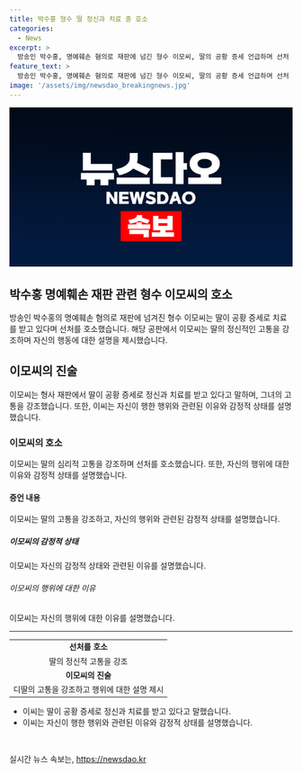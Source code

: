 ```yaml
---
title: 박수홍 형수 딸 정신과 치료 중 호소
categories:
  - News
excerpt: >
  방송인 박수홍, 명예훼손 혐의로 재판에 넘긴 형수 이모씨, 딸의 공황 증세 언급하며 선처 호소 - 방송인 박수홍에 대한 명예훼손 혐의로 재판에 넘겨진 형수 이모씨가 12일 공판에 참석하며 딸의 공황 증세와 정신과 치료에 대해 언급하고 선처를 호소했다. 이씨는 박수홍을 비방하기 위해 허위사실을 유포한 혐의를 받으며, 횡령 혐의로도 별도 재판을 받고 있다.
feature_text: >
  방송인 박수홍, 명예훼손 혐의로 재판에 넘긴 형수 이모씨, 딸의 공황 증세 언급하며 선처 호소 - 방송인 박수홍에 대한 명예훼손 혐의로 재판에 넘겨진 형수 이모씨가 12일 공판에 참석하며 딸의 공황 증세와 정신과 치료에 대해 언급하고 선처를 호소했다. 이씨는 박수홍을 비방하기 위해 허위사실을 유포한 혐의를 받으며, 횡령 혐의로도 별도 재판을 받고 있다.
image: '/assets/img/newsdao_breakingnews.jpg'
---
```


<p><img src="/assets/img/newsdao_breakingnews.jpg" alt="koreaapp 속보" /></p>

<h2>박수홍 명예훼손 재판 관련 형수 이모씨의 호소</h2>

<p data-ke-size="size16">방송인 박수홍의 명예훼손 혐의로 재판에 넘겨진 형수 이모씨는 딸이 공황 증세로 치료를 받고 있다며 선처를 호소했습니다. 해당 공판에서 이모씨는 딸의 정신적인 고통을 강조하며 자신의 행동에 대한 설명을 제시했습니다.</p>

<h2 data-ke-size="size26">이모씨의 진술</h2>

<p data-ke-size="size16">이모씨는 형사 재판에서 딸이 공황 증세로 정신과 치료를 받고 있다고 말하며, 그녀의 고통을 강조했습니다. 또한, 이씨는 자신이 행한 행위와 관련된 이유와 감정적 상태를 설명했습니다.</p>

<h3 data-ke-size="size24">이모씨의 호소</h3>

<p data-ke-size="size16">이모씨는 딸의 심리적 고통을 강조하며 선처를 호소했습니다. 또한, 자신의 행위에 대한 이유와 감정적 상태를 설명했습니다.</p>

<h4 data-ke-size="size22">증언 내용</h4>

<p data-ke-size="size16">이모씨는 딸의 고통을 강조하고, 자신의 행위와 관련된 감정적 상태를 설명했습니다.</p>

<h5 data-ke-size="size20">이모씨의 감정적 상태</h5>

<p data-ke-size="size16">이모씨는 자신의 감정적 상태와 관련된 이유를 설명했습니다.</p>

<h6 data-ke-size="size18">이모씨의 행위에 대한 이유</h6>

<p data-ke-size="size16">이모씨는 자신의 행위에 대한 이유를 설명했습니다.</p>

<hr>

<table>
  <tr>
    <td style="text-align: center; height: 17px;"><b>선처를 호소</b></td>
  </tr>
  <tr>
    <td style="text-align: center; height: 17px;">딸의 정신적 고통을 강조</td>
  </tr>
  <tr>
    <td style="text-align: center; height: 17px;"><b>이모씨의 진술</b></td>
  </tr>
  <tr>
    <td style="text-align: center; height: 17px;">디딸의 고통을 강조하고 행위에 대한 설명 제시</td>
  </tr>
</table>

<ul>
  <li>이씨는 딸이 공황 증세로 정신과 치료를 받고 있다고 말했습니다.</li>
  <li>이씨는 자신이 행한 행위와 관련된 이유와 감정적 상태를 설명했습니다.</li>
</ul>

<p data-ke-size="size16">&nbsp;</p>
실시간 뉴스 속보는, <a href="https://newsdao.kr" rel="dofollow">https://newsdao.kr</a>


